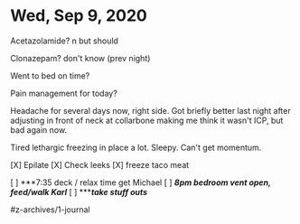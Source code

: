 # Wed, Sep 9, 2020
Acetazolamide? n but should

Clonazepam? don't know
(prev night)

Went to bed on time? 

Pain management for today?


Headache for several days now, right side. Got briefly better last night after adjusting in front of neck at collarbone making me think it wasn't ICP, but bad again now. 

Tired lethargic freezing in place a lot. Sleepy. Can't get momentum. 


[X] Epilate
[X] Check leeks
[X] freeze taco meat

[ ] ***7:35 deck / relax time get Michael
[ ] ***8pm bedroom vent open, feed/walk Karl***
[ ] ******take stuff outs***

#z-archives/1-journal
